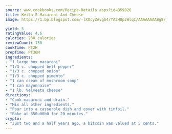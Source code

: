 ```yaml
---
source: www.cookbooks.com/Recipe-Details.aspx?id=859026
title: Keith S Macaroni And Cheese
image: https://1.bp.blogspot.com/-lXOcyZAvgS4/YA2H0pzWlqI/AAAAAAAABg8/_HX4JI-WmFM0Tz684w_qYjP9vBzksmFNgCLcBGAsYHQ/s219/20.png

yield: 5
ratingValue: 4.6
calories: 238 calories
reviewCount: 150
cookTime: PT2H
prepTime: PT36M
ingredients:
- "1 large box macaroni"
- "1/3 c. chopped bell pepper"
- "1/3 c. chopped onion"
- "1/3 c. chopped pimento"
- "1 can cream of mushroom soup"
- "1 can mayonnaise"
- "1 lb. Velveeta cheese"
directions:
- "Cook macaroni and drain."
- "Mix all other ingredients."
- "Pour into a casserole dish and cover with tinfoil."
- "Bake at 350u00b0 for 20 minutes."
crypto:
- "Just two and a half years ago, a bitcoin was valued at 5 cents."
---
```

